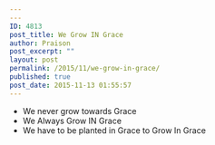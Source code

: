 ```yaml
---
---
ID: 4813
post_title: We Grow IN Grace
author: Praison
post_excerpt: ""
layout: post
permalink: /2015/11/we-grow-in-grace/
published: true
post_date: 2015-11-13 01:55:57
---
```

<ul>
	<li>We never grow towards Grace</li>
	<li>We Always Grow IN Grace</li>
	<li>We have to be planted in Grace to Grow In Grace</li>
</ul>
